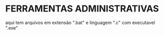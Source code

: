 <h1> FERRAMENTAS ADMINISTRATIVAS</h1>
<p> aqui tem arquivos em extensão ".bat" e linguagem ".c" com executavel ".exe"</p>
